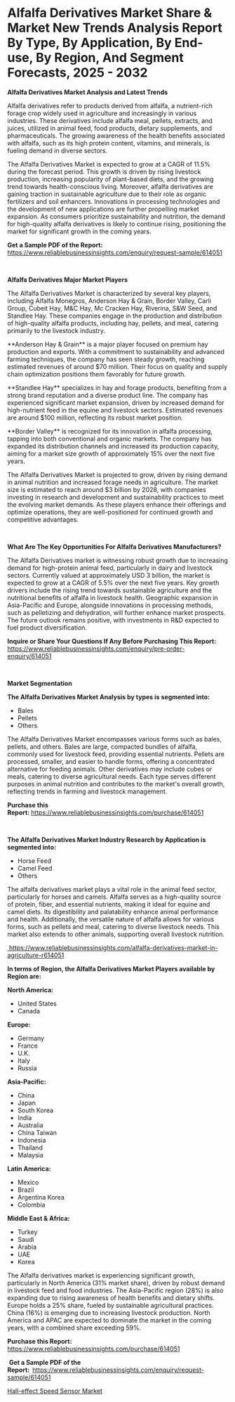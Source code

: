 <p><h1>Alfalfa Derivatives Market Share & Market New Trends Analysis Report By Type, By Application, By End-use, By Region, And Segment Forecasts, 2025 - 2032</h1></p><p><strong>Alfalfa Derivatives Market Analysis and Latest Trends</strong></p>
<p><p>Alfalfa derivatives refer to products derived from alfalfa, a nutrient-rich forage crop widely used in agriculture and increasingly in various industries. These derivatives include alfalfa meal, pellets, extracts, and juices, utilized in animal feed, food products, dietary supplements, and pharmaceuticals. The growing awareness of the health benefits associated with alfalfa, such as its high protein content, vitamins, and minerals, is fueling demand in diverse sectors.</p><p>The Alfalfa Derivatives Market is expected to grow at a CAGR of 11.5% during the forecast period. This growth is driven by rising livestock production, increasing popularity of plant-based diets, and the growing trend towards health-conscious living. Moreover, alfalfa derivatives are gaining traction in sustainable agriculture due to their role as organic fertilizers and soil enhancers. Innovations in processing technologies and the development of new applications are further propelling market expansion. As consumers prioritize sustainability and nutrition, the demand for high-quality alfalfa derivatives is likely to continue rising, positioning the market for significant growth in the coming years.</p></p>
<p><strong>Get a Sample PDF of the Report:&nbsp;</strong> <a href="https://www.reliablebusinessinsights.com/enquiry/request-sample/614051?utm_campaign=3133&utm_medium=2&utm_source=Github&utm_content=ia&utm_term=24032025&utm_id=alfalfa-derivatives">https://www.reliablebusinessinsights.com/enquiry/request-sample/614051</a></p>
<p>&nbsp;</p>
<p><strong>Alfalfa Derivatives Major Market Players</strong></p>
<p><p>The Alfalfa Derivatives Market is characterized by several key players, including Alfalfa Monegros, Anderson Hay & Grain, Border Valley, Carli Group, Cubeit Hay, M&C Hay, Mc Cracken Hay, Riverina, S&W Seed, and Standlee Hay. These companies engage in the production and distribution of high-quality alfalfa products, including hay, pellets, and meal, catering primarily to the livestock industry.</p><p>**Anderson Hay & Grain** is a major player focused on premium hay production and exports. With a commitment to sustainability and advanced farming techniques, the company has seen steady growth, reaching estimated revenues of around $70 million. Their focus on quality and supply chain optimization positions them favorably for future growth.</p><p>**Standlee Hay** specializes in hay and forage products, benefiting from a strong brand reputation and a diverse product line. The company has experienced significant market expansion, driven by increased demand for high-nutrient feed in the equine and livestock sectors. Estimated revenues are around $100 million, reflecting its robust market position.</p><p>**Border Valley** is recognized for its innovation in alfalfa processing, tapping into both conventional and organic markets. The company has expanded its distribution channels and increased its production capacity, aiming for a market size growth of approximately 15% over the next five years.</p><p>The Alfalfa Derivatives Market is projected to grow, driven by rising demand in animal nutrition and increased forage needs in agriculture. The market size is estimated to reach around $3 billion by 2028, with companies investing in research and development and sustainability practices to meet the evolving market demands. As these players enhance their offerings and optimize operations, they are well-positioned for continued growth and competitive advantages.</p></p>
<p>&nbsp;</p>
<p><strong>What Are The Key Opportunities For Alfalfa Derivatives Manufacturers?</strong></p>
<p><p>The Alfalfa Derivatives market is witnessing robust growth due to increasing demand for high-protein animal feed, particularly in dairy and livestock sectors. Currently valued at approximately USD 3 billion, the market is expected to grow at a CAGR of 5.5% over the next five years. Key growth drivers include the rising trend towards sustainable agriculture and the nutritional benefits of alfalfa in livestock health. Geographic expansion in Asia-Pacific and Europe, alongside innovations in processing methods, such as pelletizing and dehydration, will further enhance market prospects. The future outlook remains positive, with investments in R&D expected to fuel product diversification.</p></p>
<p><strong>Inquire or Share Your Questions If Any Before Purchasing This Report:</strong> <a href="https://www.reliablebusinessinsights.com/enquiry/pre-order-enquiry/614051?utm_campaign=3133&utm_medium=2&utm_source=Github&utm_content=ia&utm_term=24032025&utm_id=alfalfa-derivatives">https://www.reliablebusinessinsights.com/enquiry/pre-order-enquiry/614051</a></p>
<p>&nbsp;</p>
<p><strong>Market Segmentation</strong></p>
<p><strong>The Alfalfa Derivatives Market Analysis by types is segmented into:</strong></p>
<p><ul><li>Bales</li><li>Pellets</li><li>Others</li></ul></p>
<p><p>The Alfalfa Derivatives Market encompasses various forms such as bales, pellets, and others. Bales are large, compacted bundles of alfalfa, commonly used for livestock feed, providing essential nutrients. Pellets are processed, smaller, and easier to handle forms, offering a concentrated alternative for feeding animals. Other derivatives may include cubes or meals, catering to diverse agricultural needs. Each type serves different purposes in animal nutrition and contributes to the market's overall growth, reflecting trends in farming and livestock management.</p></p>
<p><strong>Purchase this Report:&nbsp;</strong><a href="https://www.reliablebusinessinsights.com/purchase/614051?utm_campaign=3133&utm_medium=2&utm_source=Github&utm_content=ia&utm_term=24032025&utm_id=alfalfa-derivatives">https://www.reliablebusinessinsights.com/purchase/614051</a></p>
<p>&nbsp;</p>
<p><strong>The Alfalfa Derivatives Market Industry Research by Application is segmented into:</strong></p>
<p><ul><li>Horse Feed</li><li>Camel Feed</li><li>Others</li></ul></p>
<p><p>The alfalfa derivatives market plays a vital role in the animal feed sector, particularly for horses and camels. Alfalfa serves as a high-quality source of protein, fiber, and essential nutrients, making it ideal for equine and camel diets. Its digestibility and palatability enhance animal performance and health. Additionally, the versatile nature of alfalfa allows for various forms, such as pellets and meal, catering to diverse livestock needs. This market also extends to other animals, supporting overall livestock nutrition.</p></p>
<p><a href="https://www.reliablebusinessinsights.com/alfalfa-derivatives-market-in-agriculture-r614051?utm_campaign=3133&utm_medium=2&utm_source=Github&utm_content=ia&utm_term=24032025&utm_id=alfalfa-derivatives">&nbsp;https://www.reliablebusinessinsights.com/alfalfa-derivatives-market-in-agriculture-r614051</a></p>
<p><strong>In terms of Region, the Alfalfa Derivatives Market Players available by Region are:</strong></p>
<p>
    <p> <strong> North America: </strong>
        <ul>
            <li>United States</li>
            <li>Canada</li>
        </ul>
        </p> 
    <p> <strong> Europe: </strong>
        <ul>
            <li>Germany</li>
            <li>France</li>
            <li>U.K.</li>
            <li>Italy</li>
            <li>Russia</li>
        </ul>
        </p> 
    <p> <strong> Asia-Pacific: </strong>
        <ul>
            <li>China</li>
            <li>Japan</li>
            <li>South Korea</li>
            <li>India</li>
            <li>Australia</li>
            <li>China Taiwan</li>
            <li>Indonesia</li>
            <li>Thailand</li>
            <li>Malaysia</li>
        </ul>
        </p> 
    <p> <strong> Latin America: </strong>
        <ul>
            <li>Mexico</li>
            <li>Brazil</li>
            <li>Argentina Korea</li>
            <li>Colombia</li>
        </ul>
        </p> 
    <p> <strong> Middle East & Africa: </strong>
        <ul>
            <li>Turkey</li>
            <li>Saudi</li>
            <li>Arabia</li>
            <li>UAE</li>
            <li>Korea</li>
        </ul>
    </p>
    </p>
<p><p>The Alfalfa derivatives market is experiencing significant growth, particularly in North America (31% market share), driven by robust demand in livestock feed and food industries. The Asia-Pacific region (28%) is also expanding due to rising awareness of health benefits and dietary shifts. Europe holds a 25% share, fueled by sustainable agricultural practices. China (16%) is emerging due to increasing livestock production. North America and APAC are expected to dominate the market in the coming years, with a combined share exceeding 59%.</p></p>
<p><strong>Purchase this Report: </strong><a href="https://www.reliablebusinessinsights.com/purchase/614051?utm_campaign=3133&utm_medium=2&utm_source=Github&utm_content=ia&utm_term=24032025&utm_id=alfalfa-derivatives">https://www.reliablebusinessinsights.com/purchase/614051</a></p>
<p>&nbsp;<strong>Get a Sample PDF of the Report:&nbsp;&nbsp;</strong><a href="https://www.reliablebusinessinsights.com/enquiry/request-sample/614051?utm_campaign=3133&utm_medium=2&utm_source=Github&utm_content=ia&utm_term=24032025&utm_id=alfalfa-derivatives">https://www.reliablebusinessinsights.com/enquiry/request-sample/614051</a></p>
<p><strong></strong></p>
<p><p><a href="https://github.com/doljanzwald/Market-Research-Report-List-1/blob/main/hall-effect-speed-sensor-market.md?utm_campaign=3133&utm_medium=2&utm_source=Github&utm_content=ia&utm_term=24032025&utm_id=alfalfa-derivatives">Hall-effect Speed Sensor Market</a></p></p>